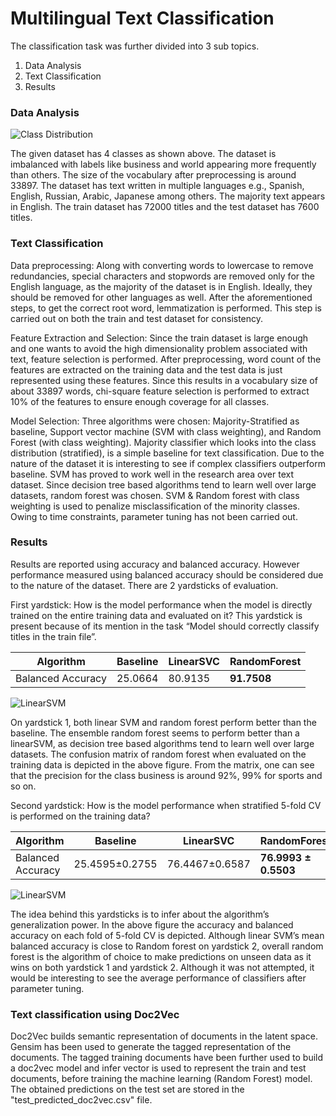 # Multilingual Text Classification

The classification task was further divided into 3 sub topics.
1. Data Analysis
2. Text Classification
3. Results

### Data Analysis
![Class Distribution](https://user-images.githubusercontent.com/26891940/115651017-a957f580-a32a-11eb-9356-b686e6f837af.png)
 
The given dataset has 4 classes as shown above. The dataset is imbalanced with
labels like business and world appearing more frequently than others. The size of the
vocabulary after preprocessing is around 33897. The dataset has text written in multiple
languages e.g., Spanish, English, Russian, Arabic, Japanese among others. The majority
text appears in English. The train dataset has 72000 titles and the test dataset has 7600
titles.

### Text Classification

Data preprocessing: Along with converting words to lowercase to remove redundancies,
special characters and stopwords are removed only for the English language, as the majority
of the dataset is in English. Ideally, they should be removed for other languages as well.
After the aforementioned steps, to get the correct root word, lemmatization is performed.
This step is carried out on both the train and test dataset for consistency.

Feature Extraction and Selection: Since the train dataset is large enough and one wants to
avoid the high dimensionality problem associated with text, feature selection is performed.
After preprocessing, word count of the features are extracted on the training data and the
test data is just represented using these features. Since this results in a vocabulary size of
about 33897 words, chi-square feature selection is performed to extract 10% of the features
to ensure enough coverage for all classes.

Model Selection: Three algorithms were chosen: Majority-Stratified as baseline, Support
vector machine (SVM with class weighting), and Random Forest (with class weighting).
Majority classifier which looks into the class distribution (stratified), is a simple baseline for
text classification. Due to the nature of the dataset it is interesting to see if complex
classifiers outperform baseline. SVM has proved to work well in the research area over text
dataset. Since decision tree based algorithms tend to learn well over large datasets, random
forest was chosen. SVM & Random forest with class weighting is used to penalize
misclassification of the minority classes. Owing to time constraints, parameter tuning has not
been carried out.

### Results

Results are reported using accuracy and balanced accuracy. However performance
measured using balanced accuracy should be considered due to the nature of the dataset.
There are 2 yardsticks of evaluation.

First yardstick: How is the model performance when the model is directly trained on the
entire training data and evaluated on it? This yardstick is present because of its mention in
the task “Model should correctly classify titles in the train file”.

Algorithm | Baseline | LinearSVC | RandomForest
--- | --- | --- | --- |
Balanced Accuracy | 25.0664 | 80.9135 | **91.7508**

![LinearSVM](https://user-images.githubusercontent.com/26891940/115652130-ef15bd80-a32c-11eb-9ac1-32a7f3fc9249.png)


On yardstick 1, both linear SVM and random forest perform better than the baseline.
The ensemble random forest seems to perform better than a linearSVM, as decision tree
based algorithms tend to learn well over large datasets. The confusion matrix of random
forest when evaluated on the training data is depicted in the above figure. From the matrix, one can
see that the precision for the class business is around 92%, 99% for sports and so on.

Second yardstick: How is the model performance when stratified 5-fold CV is performed on
the training data?

Algorithm | Baseline | LinearSVC | RandomForest
--- | --- | --- | --- |
Balanced Accuracy | 25.4595±0.2755 | 76.4467±0.6587 | **76.9993 ± 0.5503**

![LinearSVM](https://user-images.githubusercontent.com/26891940/115652357-64818e00-a32d-11eb-8423-ab432f73044a.png)

The idea behind this yardsticks is to infer about the algorithm’s generalization power.
In the above figure the accuracy and balanced accuracy on each fold of 5-fold CV is depicted.
Although linear SVM’s mean balanced accuracy is close to Random forest on yardstick 2,
overall random forest is the algorithm of choice to make predictions on unseen data as it
wins on both yardstick 1 and yardstick 2. Although it was not attempted, it would be
interesting to see the average performance of classifiers after parameter tuning.

### Text classification using Doc2Vec

Doc2Vec builds semantic representation of documents in the latent space. Gensim has been used to generate the tagged representation of the documents. The tagged training documents have been further used to build a doc2vec model and infer vector is used to represent the train and test documents, before training the machine learning (Random Forest) model.
The obtained predictions on the test set are stored in the "test_predicted_doc2vec.csv" file.
